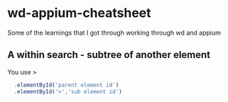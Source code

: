 # wd-appium-cheatsheet
Some of the learnings that I got through working through wd and appium

## A within search - subtree of another element

 You use >
 ```javascript
   .elementById('parent element id')
   .elementById('>','sub element id')
```
